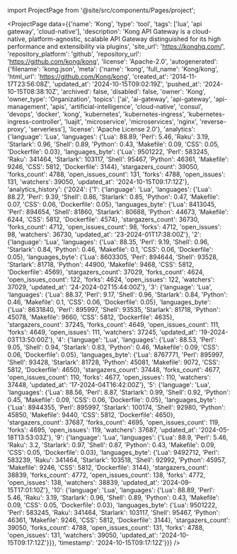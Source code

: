 
import ProjectPage from '@site/src/components/Pages/project';

<ProjectPage
    data={{'name': 'Kong', 'type': 'tool', 'tags': ['lua', 'api gateway', 'cloud-native'], 'description': 'Kong API Gateway is a cloud-native, platform-agnostic, scalable API Gateway distinguished for its high performance and extensibility via plugins', 'site_url': 'https://konghq.com/', 'repository_platform': 'github', 'repository_url': 'https://github.com/kong/kong', 'license': 'Apache-2.0', 'autogenerated': {'filename': 'kong.json', 'meta': {'name': 'kong', 'full_name': 'Kong/kong', 'html_url': 'https://github.com/Kong/kong', 'created_at': '2014-11-17T23:56:08Z', 'updated_at': '2024-10-15T09:02:19Z', 'pushed_at': '2024-10-15T08:38:10Z', 'archived': false, 'disabled': false, 'owner': 'Kong', 'owner_type': 'Organization', 'topics': ['ai', 'ai-gateway', 'api-gateway', 'api-management', 'apis', 'artificial-intelligence', 'cloud-native', 'consul', 'devops', 'docker', 'kong', 'kubernetes', 'kubernetes-ingress', 'kubernetes-ingress-controller', 'luajit', 'microservice', 'microservices', 'nginx', 'reverse-proxy', 'serverless'], 'license': 'Apache License 2.0'}, 'analytics': {'language': 'Lua', 'languages': {'Lua': 88.89, 'Perl': 5.46, 'Raku': 3.19, 'Starlark': 0.96, 'Shell': 0.89, 'Python': 0.43, 'Makefile': 0.09, 'CSS': 0.05, 'Dockerfile': 0.03}, 'languages_byte': {'Lua': 9501222, 'Perl': 583245, 'Raku': 341464, 'Starlark': 103117, 'Shell': 95467, 'Python': 46361, 'Makefile': 9246, 'CSS': 5812, 'Dockerfile': 3144}, 'stargazers_count': 39050, 'forks_count': 4788, 'open_issues_count': 131, 'forks': 4788, 'open_issues': 131, 'watchers': 39050, 'updated_at': '2024-10-15T09:17:12Z'}, 'analytics_history': {'2024': {'1': {'language': 'Lua', 'languages': {'Lua': 88.27, 'Perl': 9.39, 'Shell': 0.86, 'Starlark': 0.85, 'Python': 0.47, 'Makefile': 0.07, 'CSS': 0.06, 'Dockerfile': 0.05}, 'languages_byte': {'Lua': 8413045, 'Perl': 894654, 'Shell': 81860, 'Starlark': 80688, 'Python': 44673, 'Makefile': 6244, 'CSS': 5812, 'Dockerfile': 4574}, 'stargazers_count': 36730, 'forks_count': 4712, 'open_issues_count': 98, 'forks': 4712, 'open_issues': 98, 'watchers': 36730, 'updated_at': '23-2024-01T17:38:00Z'}, '2': {'language': 'Lua', 'languages': {'Lua': 88.35, 'Perl': 9.19, 'Shell': 0.96, 'Starlark': 0.84, 'Python': 0.46, 'Makefile': 0.1, 'CSS': 0.06, 'Dockerfile': 0.05}, 'languages_byte': {'Lua': 8603305, 'Perl': 894644, 'Shell': 93528, 'Starlark': 81718, 'Python': 44900, 'Makefile': 9468, 'CSS': 5812, 'Dockerfile': 4569}, 'stargazers_count': 37029, 'forks_count': 4624, 'open_issues_count': 122, 'forks': 4624, 'open_issues': 122, 'watchers': 37029, 'updated_at': '24-2024-02T15:44:00Z'}, '3': {'language': 'Lua', 'languages': {'Lua': 88.37, 'Perl': 9.17, 'Shell': 0.96, 'Starlark': 0.84, 'Python': 0.46, 'Makefile': 0.1, 'CSS': 0.06, 'Dockerfile': 0.05}, 'languages_byte': {'Lua': 8631840, 'Perl': 895997, 'Shell': 93535, 'Starlark': 81718, 'Python': 45078, 'Makefile': 9660, 'CSS': 5812, 'Dockerfile': 4635}, 'stargazers_count': 37245, 'forks_count': 4649, 'open_issues_count': 111, 'forks': 4649, 'open_issues': 111, 'watchers': 37245, 'updated_at': '19-2024-03T13:50:00Z'}, '4': {'language': 'Lua', 'languages': {'Lua': 88.53, 'Perl': 9.05, 'Shell': 0.94, 'Starlark': 0.83, 'Python': 0.46, 'Makefile': 0.09, 'CSS': 0.06, 'Dockerfile': 0.05}, 'languages_byte': {'Lua': 8767771, 'Perl': 895997, 'Shell': 93428, 'Starlark': 81728, 'Python': 45081, 'Makefile': 9072, 'CSS': 5812, 'Dockerfile': 4650}, 'stargazers_count': 37448, 'forks_count': 4677, 'open_issues_count': 110, 'forks': 4677, 'open_issues': 110, 'watchers': 37448, 'updated_at': '17-2024-04T16:42:00Z'}, '5': {'language': 'Lua', 'languages': {'Lua': 88.56, 'Perl': 8.87, 'Starlark': 0.99, 'Shell': 0.92, 'Python': 0.45, 'Makefile': 0.09, 'CSS': 0.06, 'Dockerfile': 0.05}, 'languages_byte': {'Lua': 8944355, 'Perl': 895997, 'Starlark': 100174, 'Shell': 92980, 'Python': 45850, 'Makefile': 9440, 'CSS': 5812, 'Dockerfile': 4650}, 'stargazers_count': 37687, 'forks_count': 4695, 'open_issues_count': 119, 'forks': 4695, 'open_issues': 119, 'watchers': 37687, 'updated_at': '2024-05-18T13:53:03Z'}, '9': {'language': 'Lua', 'languages': {'Lua': 88.9, 'Perl': 5.46, 'Raku': 3.2, 'Starlark': 0.97, 'Shell': 0.87, 'Python': 0.43, 'Makefile': 0.09, 'CSS': 0.05, 'Dockerfile': 0.03}, 'languages_byte': {'Lua': 9492712, 'Perl': 583239, 'Raku': 341464, 'Starlark': 103518, 'Shell': 92992, 'Python': 45957, 'Makefile': 9246, 'CSS': 5812, 'Dockerfile': 3144}, 'stargazers_count': 38839, 'forks_count': 4772, 'open_issues_count': 138, 'forks': 4772, 'open_issues': 138, 'watchers': 38839, 'updated_at': '2024-09-15T17:01:10Z'}, '10': {'language': 'Lua', 'languages': {'Lua': 88.89, 'Perl': 5.46, 'Raku': 3.19, 'Starlark': 0.96, 'Shell': 0.89, 'Python': 0.43, 'Makefile': 0.09, 'CSS': 0.05, 'Dockerfile': 0.03}, 'languages_byte': {'Lua': 9501222, 'Perl': 583245, 'Raku': 341464, 'Starlark': 103117, 'Shell': 95467, 'Python': 46361, 'Makefile': 9246, 'CSS': 5812, 'Dockerfile': 3144}, 'stargazers_count': 39050, 'forks_count': 4788, 'open_issues_count': 131, 'forks': 4788, 'open_issues': 131, 'watchers': 39050, 'updated_at': '2024-10-15T09:17:12Z'}}}, 'timestamp': '2024-10-15T09:17:12Z'}}}
/>
